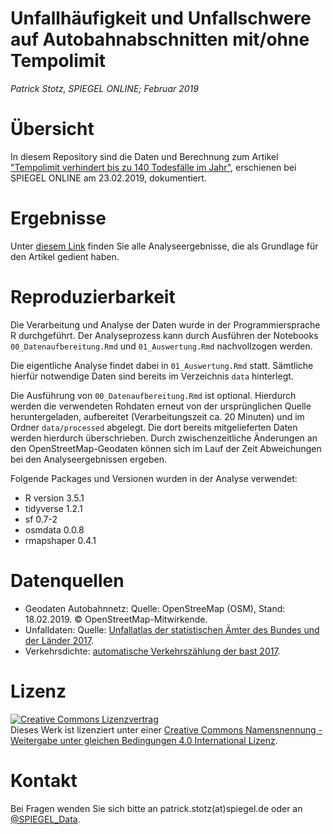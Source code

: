 # Unfallhäufigkeit und Unfallschwere auf Autobahnabschnitten mit/ohne Tempolimit

*Patrick Stotz, SPIEGEL ONLINE; Februar 2019*

# Übersicht
In diesem Repository sind die Daten und Berechnung zum Artikel ["Tempolimit verhindert bis zu 140 Todesfälle im Jahr"](http://www.spiegel.de/artikel/a-1254504.html), erschienen bei SPIEGEL ONLINE am 23.02.2019, dokumentiert.

# Ergebnisse
Unter [diesem Link](https://spiegel-data.github.io/2019-02-tempolimit/01_Auswertung.html) finden Sie alle Analyseergebnisse, die als Grundlage für den Artikel gedient haben.

# Reproduzierbarkeit
Die Verarbeitung und Analyse der Daten wurde in der Programmiersprache R durchgeführt.
Der Analyseprozess kann durch Ausführen der Notebooks `00_Datenaufbereitung.Rmd` und `01_Auswertung.Rmd` nachvollzogen werden.

Die eigentliche Analyse findet dabei in  `01_Auswertung.Rmd` statt. Sämtliche hierfür notwendige Daten sind bereits im Verzeichnis  `data` hinterlegt.

Die Ausführung von `00_Datenaufbereitung.Rmd` ist optional. Hierdurch werden die verwendeten Rohdaten erneut von der ursprünglichen Quelle heruntergeladen, aufbereitet (Verarbeitungszeit ca. 20 Minuten) und im Ordner `data/processed` abgelegt. Die dort bereits mitgelieferten Daten werden hierdurch überschrieben. Durch zwischenzeitliche Änderungen an den OpenStreetMap-Geodaten können sich im Lauf der Zeit Abweichungen bei den Analyseergebnissen ergeben.

Folgende Packages und Versionen wurden in der Analyse verwendet:

* R version 3.5.1
* tidyverse 1.2.1
* sf 0.7-2
* osmdata 0.0.8
* rmapshaper 0.4.1

# Datenquellen
* Geodaten Autobahnnetz: Quelle: OpenStreeMap (OSM), Stand: 18.02.2019. © OpenStreetMap-Mitwirkende.
* Unfalldaten: Quelle: [Unfallatlas der statistischen Ämter des Bundes und der Länder 2017](https://unfallatlas.statistikportal.de/_opendata.html).
* Verkehrsdichte: [automatische Verkehrszählung der bast 2017](https://www.bast.de/BASt_2017/DE/Verkehrstechnik/Fachthemen/v2-verkehrszaehlung/Aktuell/zaehl_aktuell_node.html).

# Lizenz
<a rel="license" href="http://creativecommons.org/licenses/by-sa/4.0/"><img alt="Creative Commons Lizenzvertrag" style="border-width:0" src="https://i.creativecommons.org/l/by-sa/4.0/88x31.png" /></a><br />Dieses Werk ist lizenziert unter einer <a rel="license" href="http://creativecommons.org/licenses/by-sa/4.0/">Creative Commons Namensnennung - Weitergabe unter gleichen Bedingungen 4.0 International Lizenz</a>.

# Kontakt
Bei Fragen wenden Sie sich bitte an patrick.stotz(at)spiegel.de oder an [@SPIEGEL_Data](https://twitter.com/SPIEGEL_Data).
